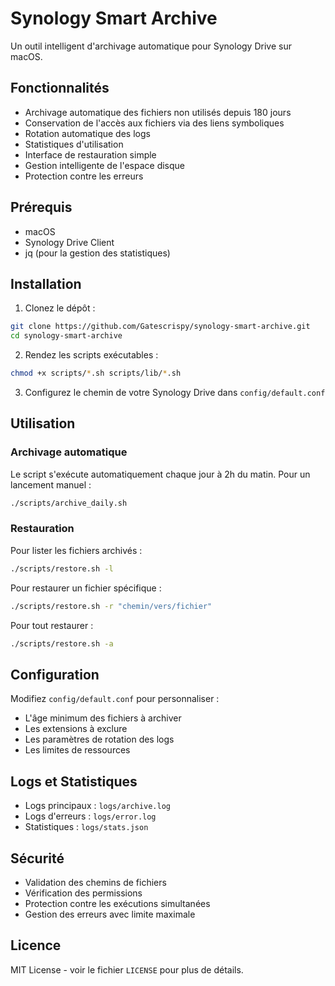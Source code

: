 # Synology Smart Archive

Un outil intelligent d'archivage automatique pour Synology Drive sur macOS.

## Fonctionnalités

- Archivage automatique des fichiers non utilisés depuis 180 jours
- Conservation de l'accès aux fichiers via des liens symboliques
- Rotation automatique des logs
- Statistiques d'utilisation
- Interface de restauration simple
- Gestion intelligente de l'espace disque
- Protection contre les erreurs

## Prérequis

- macOS
- Synology Drive Client
- jq (pour la gestion des statistiques)

## Installation

1. Clonez le dépôt :
```bash
git clone https://github.com/Gatescrispy/synology-smart-archive.git
cd synology-smart-archive
```

2. Rendez les scripts exécutables :
```bash
chmod +x scripts/*.sh scripts/lib/*.sh
```

3. Configurez le chemin de votre Synology Drive dans `config/default.conf`

## Utilisation

### Archivage automatique

Le script s'exécute automatiquement chaque jour à 2h du matin. Pour un lancement manuel :

```bash
./scripts/archive_daily.sh
```

### Restauration

Pour lister les fichiers archivés :
```bash
./scripts/restore.sh -l
```

Pour restaurer un fichier spécifique :
```bash
./scripts/restore.sh -r "chemin/vers/fichier"
```

Pour tout restaurer :
```bash
./scripts/restore.sh -a
```

## Configuration

Modifiez `config/default.conf` pour personnaliser :

- L'âge minimum des fichiers à archiver
- Les extensions à exclure
- Les paramètres de rotation des logs
- Les limites de ressources

## Logs et Statistiques

- Logs principaux : `logs/archive.log`
- Logs d'erreurs : `logs/error.log`
- Statistiques : `logs/stats.json`

## Sécurité

- Validation des chemins de fichiers
- Vérification des permissions
- Protection contre les exécutions simultanées
- Gestion des erreurs avec limite maximale

## Licence

MIT License - voir le fichier `LICENSE` pour plus de détails.